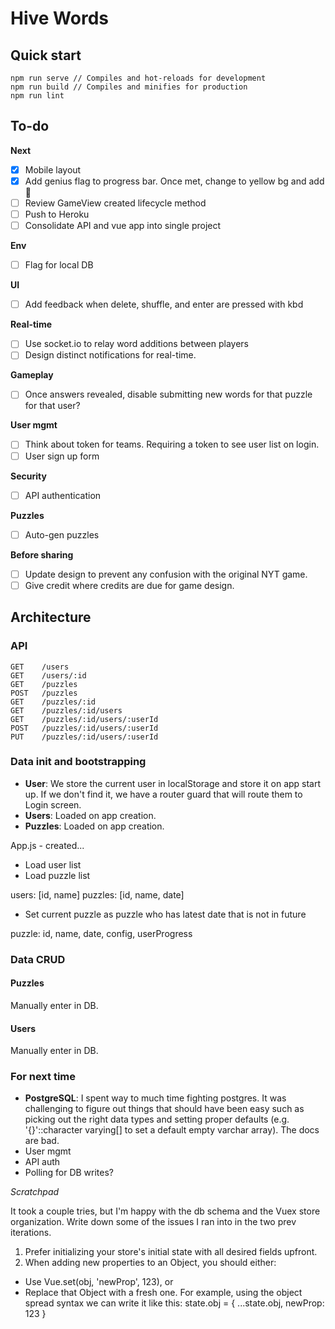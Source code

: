 
# Hive Words

## Quick start

```
npm run serve // Compiles and hot-reloads for development
npm run build // Compiles and minifies for production
npm run lint
```

## To-do

**Next**
- [x] Mobile layout
- [x] Add genius flag to progress bar. Once met, change to yellow bg and add 👑
- [ ] Review GameView created lifecycle method
- [ ] Push to Heroku
- [ ] Consolidate API and vue app into single project

**Env**
- [ ] Flag for local DB

**UI**
- [ ] Add feedback when delete, shuffle, and enter are pressed with kbd

**Real-time**
- [ ] Use socket.io to relay word additions between players
- [ ] Design distinct notifications for real-time.

**Gameplay**
- [ ] Once answers revealed, disable submitting new words for that puzzle for that user?

**User mgmt**
- [ ] Think about token for teams. Requiring a token to see user list on login.
- [ ] User sign up form

**Security**
- [ ] API authentication

**Puzzles**
- [ ] Auto-gen puzzles

**Before sharing**
- [ ] Update design to prevent any confusion with the original NYT game.
- [ ] Give credit where credits are due for game design.

## Architecture

### API

```
GET    /users
GET    /users/:id
GET    /puzzles
POST   /puzzles
GET    /puzzles/:id
GET    /puzzles/:id/users
GET    /puzzles/:id/users/:userId
POST   /puzzles/:id/users/:userId
PUT    /puzzles/:id/users/:userId
```

### Data init and bootstrapping

- **User**: We store the current user in localStorage and store it on app start up. If we don't find it, we have a router guard that will route them to Login screen.
- **Users**: Loaded on app creation.
- **Puzzles**: Loaded on app creation.


App.js - created...

- Load user list
- Load puzzle list

users: [id, name]
puzzles: [id, name, date]

- Set current puzzle as puzzle who has latest date that is not in future

puzzle: id, name, date, config, userProgress

### Data CRUD

#### Puzzles

Manually enter in DB.

#### Users

Manually enter in DB.


### For next time

- **PostgreSQL**: I spent way to much time fighting postgres. It was challenging to figure out things that should have been easy such as picking out the right data types and setting proper defaults (e.g. '{}'::character varying[] to set a default empty varchar array). The docs are bad.
- User mgmt
- API auth
- Polling for DB writes?


_Scratchpad_

It took a couple tries, but I'm happy with the db schema and the Vuex store organization. Write down some of the issues I ran into in the two prev iterations.


1. Prefer initializing your store's initial state with all desired fields upfront.
2. When adding new properties to an Object, you should either:
* Use Vue.set(obj, 'newProp', 123), or
* Replace that Object with a fresh one. For example, using the object spread syntax
 we can write it like this:
state.obj = { ...state.obj, newProp: 123 }


